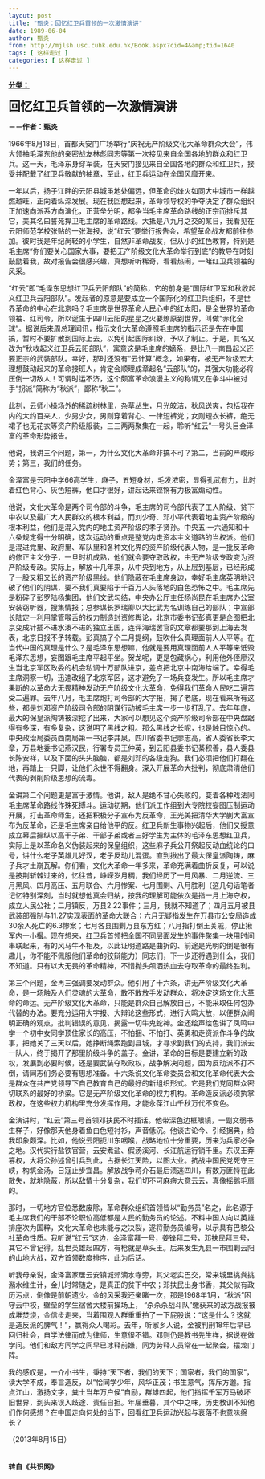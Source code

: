 ```yaml
---
layout: post
title: "甄炎：回忆红卫兵首领的一次激情演讲"
date: 1989-06-04
author: 甄炎
from: http://mjlsh.usc.cuhk.edu.hk/Book.aspx?cid=4&amp;tid=1640
tags: [ 这样走过 ]
categories: [ 这样走过 ]
---
```


<div style="margin: 15px 10px 10px 0px;">
<div>
<span id="ctl00_ContentPlaceHolder1_chapter1_SubjectLabel" style="font-weight:bold;text-decoration:underline;">
   分类：
  </span>
</div>
<p>
<strong>
<font size="5">
    回忆红卫兵首领的一次激情演讲
   </font>
</strong>
</p>
<p>
<strong>
   －－作者：甄炎
  </strong>
</p>
<p>
  1966年8月18日，首都天安门广场举行“庆祝无产阶级文化大革命群众大会”，伟大领袖毛泽东他的亲密战友林彪同志等第一次接见来自全国各地的群众和红卫兵。这一天，毛泽东身穿军装，在天安门接见来自全国各地的群众和红卫兵，接受并配戴了红卫兵敬献的袖章，至此，红卫兵运动在全国风靡开来。
 </p>
<p>
  一年以后，扬子江畔的云阳县城虽地处偏远，但革命的烽火如同大中城市一样越燃越旺，正向着纵深发展。现在我回想起来，革命领导权的争夺决定了群众组织正加速向派系方向演化，正营垒分明，都争当毛主席革命路线的正宗而排斥其它，美其名曰誓死捍卫毛主席的革命路线。大抵是八九月之交的某日，我看见在云阳师范学校张贴的一张海报，说“红云”要举行报告会，希望革命战友都前往参加。彼时我是年纪尚轻的小学生，自然非革命战友，但从小的红色教育，特别是毛主席“你们要关心国家大事，要把无产阶级文化大革命举行到底”的教导在时刻鼓励着我，故对报告会很感兴趣，真想听听稀奇，看看热闹，一睹红卫兵领袖的风采。
 </p>
<p>
  “红云”即“毛泽东思想红卫兵云阳部队”的简称，它的前身是“国际红卫军和秋收起义红卫兵云阳部队”。发起者的原意是要成立一个国际化的红卫兵组织，不是世界革命的中心在北京吗？毛主席是世界革命人民心中的红太阳，是全世界的革命领袖、红司令，所以诞生于四川云阳的星星之火要燎原到世界，叫做“赤化全球”。据说后来周总理闻讯，指示文化大革命遵照毛主席的指示还是先在中国搞，暂时不要扩散到国际上去，以免引起国际纠纷，予以了制止。于是，其名又改为“秋收起义红卫兵云阳部队”，寓意这是毛主席的嫡系，是比八一南昌起义还要正宗的武装部队。幸好，那时还没有“云计算”概念，如果有，被无产阶级宏大理想鼓动起来的革命接班人，肯定会顺理成章起名“云部队”的，其强大功能必将压倒一切敌人！可谓时运不济，这个颇富革命浪漫主义的称谓又在争斗中被对手“拐派”简称为“秋派”，鄙称“秋二”。
 </p>
<p>
  此刻，云师小操场外的稀疏树林里，杂草丛生，月光皎洁，秋风送爽，包括我在内的大约百来人，少男少女，男则穿着背心、一律短裤党；女则短衣长裤，绝无裙子也无花衣等资产阶级服装，三三两两聚集在一起，聆听“红云”一号头目金泽富的革命形势报告。
 </p>
<p>
  他说，我讲三个问题，第一，为什么文化大革命非搞不可？第二，当前的严峻形势；第三，我们的任务。
 </p>
<p>
  金泽富是云阳中学66高学生，麻子，五短身材，毛发浓密，显得孔武有力，此时着红色背心、灰色短裤，他口才很好，讲起话来铿锵有力极富煽动性。
 </p>
<p>
  他说，文化大革命是两个司令部的斗争，毛主席的司令部代表了工人阶级、贫下中农以及最广大人民群众的根本利益，而刘少奇、邓小平代表着地主资产阶级的根本利益，他们是混入党内的地主资产阶级的孝子贤孙。中央五·一六通知和十六条规定得十分明确，这次运动的重点是整党内走资本主义道路的当权派。他们是混进党里、政府里、军队里和各种文化界的资产阶级代表人物，是一批反革命的修正主义分子，一旦时机成熟，他们就会要夺取政权，由无产阶级专政变为资产阶级专政。实际上，解放十几年来，从中央到地方，从上层到基层，已经形成了一股又粗又长的资产阶级黑线。他们隐蔽在毛主席身边，幸好毛主席英明地识破了他们的阴谋，要不我们真要陷于千百万人头落地的白色恐怖之中。毛主席先是粉碎了彭罗陆杨集团，他们文武勾结，中央办公厅主任杨尚昆在毛主席办公室安装窃听器，搜集情报；总参谋长罗瑞卿以大比武为名训练自己的部队；中宣部长陆定一利用掌管喉舌的权力制造封资修舆论，北京市委书记彭真更是企图把北京变成针插不进水泼不进的独立王国，连评海瑞罢官的文章都要那到上海去发表，北京日报不予转载。彭真搞了个二月提纲，鼓吹什么真理面前人人平等。在当代中国的真理是什么？是毛泽东思想嘛，他就是要用真理面前人人平等来诋毁毛泽东思想，妄图跟毛主席平起平坐。贺龙呢，更是包藏祸心，利用他外侄廖汉生当北京军区政委的机会私调十万部队进京，差点把北京中南海给端了。幸得毛主席洞察一切，迅速改组了北京军区，这才避免了一场兵变发生。所以毛主席才果断的以革命大无畏精神发动无产阶级文化大革命，免得我们革命人民吃二遍苦受二遍罪。去年八月，毛主席炮打司令部的大字报，揭了老底，现在看来所有这些，都是刘邓资产阶级司令部的阴谋行动被毛主席一步一步打乱了。去年年底，最大的保皇派陶铸被深挖了出来，大家可以想见这个资产阶级司令部在中央盘踞得有多深，有多复杂，这说明了黑线之粗。那么黑线之长呢，也是触目惊心的。中央政治局委员西南局第一书记李井泉，四川省委书记廖志高，省人委省长李大章，万县地委书记燕汉民，行署专员王仲英，到云阳县委书记綦积善，县人委县长陈安祥，以及下面的头头脑脑，都是刘邓的各级走狗。我们必须把他们打翻在地，再踏上一只脚，让他们永世不得翻身。深入开展革命大批判，彻底肃清他们代表的剥削阶级思想的流毒。
 </p>
<p>
  金讲第二个问题更是富于激情。他讲，敌人是绝不甘心失败的，变着各种戏法同毛主席革命路线作殊死搏斗。运动初期，他们派工作组到大专院校妄图压制运动开展，打击革命师生，还把积极分子宣布为反革命，王光美把清华大学蒯大富宣布为反革命，还是毛主席亲自给他平的反。红卫兵新生事物兴起后，他们又授意成立幕后操纵以高干子弟、干部子弟或者三好学生为主体的毛泽东思想红卫兵，实际上是以革命名义伪装起来的保皇组织，这些麻子兵公开祭起反动血统论的口号，讲什么老子英雄儿好汉，老子反动儿混蛋。直到揪出了最大保皇派陶铸，麻子兵才土崩瓦解。你们看，文化大革命一年多来，革命充满着曲折反复，可以说是披荆斩棘过来的，忆往昔，峥嵘岁月稠，我们经历了一月风暴、二月逆流、三月黑风、四月高压、五月联合、六月惨案、七月围剿、八月胜利（这几句话笔者记忆特别深刻，当时就想他真会归纳，按我的理解可能依次是指一月上海夺权，成立人民公社；二月镇反，万县2.22事件；三月，我就不知道了；四月五月被县武装部强制与11.27实现表面的革命大联合；六月无疑指发生在万县市公安局造成30余人死亡的6.3惨案；七月各县围剿万县东方红；八月指打倒王关戚，停止揪军内一小撮。现在想来，红卫兵首领把全国不同层面发生的事件聚集一块用时间串联起来，有的风马牛不相及，以此证明道路是曲折的、前途是光明的倒是很有趣儿，你不能不佩服他们革命的狡辩能力）同志们，下一步还将遇到什么，我们不知道。只有以大无畏的革命精神，不惜抛头颅洒热血去夺取革命的最终胜利。
 </p>
<p>
  第三个问题，金再三强调要发动群众。他引用了十六条，讲无产阶级文化大革命，是一场触及人们灵魂的大革命，敢不敢放手发动群众，将决定这场文化大革命的命运。无产阶级文化大革命，只能是群众自己解放自己，不能采取任何包办代替的办法。要充分运用大字报、大辩论这些形式，进行大鸣大放，以便群众阐明正确的观点，批判错误的意见，揭露一切牛鬼蛇神。金还绘声绘色讲了凤鸣中学一个初中女同学顶住家长的高压，不怕捆、不怕打、英勇和走资派作斗争的故事，把她关了三天以后，她挣断绳索跑到县城，才寻求到我们的支持，我们派去一队人，终于揭开了那里阶级斗争的盖子。金讲，革命的目标是要建立新的政权，发展到必要时候，还是要武装夺取政权，战争解决问题，因为反动派不打不倒，请同志们务必要有思想准备。十六条说文化革命委员会和文化革命代表大会是群众在共产党领导下自己教育自己的最好的新组织形式。它是我们党同群众密切联系的最好的桥梁。它是无产阶级文化革命的权力机构。革命造反派必须执掌政权，在这些权力机构里充分发挥作用，才能永葆江山千秋万代不变色。
 </p>
<p>
  金演讲时，“红云”第三号首领邓扶民不时插话。他带深色边框眼镜，一副文弱书生样子，好像那天他身着鱼白色短衬衫，声音低沉。他谈古论今、引经据典，给我印象颇深。比如，他说云阳扼川东咽喉，战略地位十分重要，历来为兵家必争之地。汉代实行盐铁官营，云安煮盐、假汤溪河、长江航运行销千里。东汉王莽篡权，大将公孙述曾引兵到此，占据长江天险，以图大业。抗战中国民党死守三峡，构筑金汤，日寇止步宜昌。解放战争蒋介石最后溃逃四川，有数万匪特在此散失，就地隐蔽，所以敌情十分复杂，我们切不可麻痹大意云云，真像摇鹅毛扇的。
 </p>
<p>
  那时，一切地方官位悉数废除，革命群众组织首领皆以“勤务员”名之，此名源于毛主席我们的干部不论职位高低都是人民的勤务员的论述。不料中国人向以英雄排座次为国粹，文化大革命也未能与之决裂，遂将勤务员编号，以示具有巴黎公社革命性质。我听说“红云”这边，金泽富拜一号，姜锋拜二号，邓扶民拜三号，其它不曾记得。乱世英雄起四方，有枪就是草头王。后来发生九县一市围剿云阳的山地大战，双方首领数度排序，此为后话。
 </p>
<p>
  听我母亲说，金泽富家居云安镇城郊滴水寺旁，其父老实巴交，常来城里挑粪挑潲水维生计，金儿时常随之，是真正的贫下中农；邓扶民出身书香，其父似有政历污点，倒像是前朝遗少。金的风采我还亲睹一次，那是1968年1月，“秋派”困守云中校，壁垒的学生宿舍大楼前操场上， “杀杀杀战斗队”缴获来的敌方战报被成堆焚烧，金信步走来，当着围观人群重重拍了一下屁股说：“这是什么？这就是造反派的脾气！”，赢得众人喝彩。去年，听家乡人说，金被判刑18年后早已回归社会，自学法律而成为律师，生意很不错。邓则仍是教书先生样，据说在做学问。他们和敌方同学之间早已冰释前嫌，同为劳释人员常在一起聚会，摆龙门阵。
 </p>
<p>
  我的感叹是，一介小书生，秉持“天下者，我们的天下；国家者，我们的国家”，读大学不成，奉旨造反，以“恰同学少年，风华正茂；书生意气，挥斥方遒。指点江山，激扬文字，粪土当年万户侯”自励，群雄四起，他们指挥千军万马破坏旧世界，到头来误入歧途、责任自担。年届垂暮，其个中之味，历史教训不知他们作何感想？在中国走向何处的当下，回看红卫兵运动兴起与衰落不也意味绵长？
 </p>
<p>
  （2013年8月15日）
  <br/>
<br/>
<br/>
<strong>
   转自《共识网》
  </strong>
</p>
</div>
